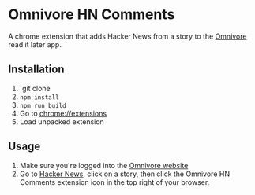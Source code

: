 # Omnivore HN Comments

A chrome extension that adds Hacker News from a story to the [Omnivore](https://omnivore.app) read it later app.

## Installation

1. `git clone
2. `npm install`
3. `npm run build`
4. Go to [chrome://extensions](chrome://extensions)
5. Load unpacked extension

## Usage
1. Make sure you're logged into the [Omnivore website](https://omnivore.app/login)
2. Go to [Hacker News](https://news.ycombinator.com), click on a story, then click the Omnivore HN Comments extension icon in the top right of your browser.
